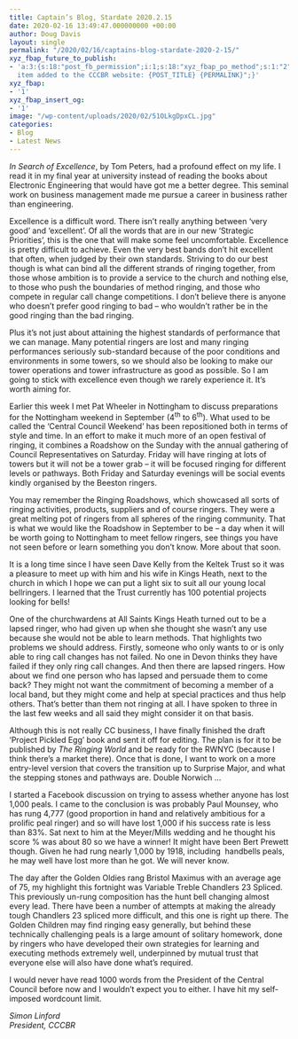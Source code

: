 ```yaml
---
title: Captain’s Blog, Stardate 2020.2.15
date: 2020-02-16 13:49:47.000000000 +00:00
author: Doug Davis
layout: single
permalink: "/2020/02/16/captains-blog-stardate-2020-2-15/"
xyz_fbap_future_to_publish:
- 'a:3:{s:18:"post_fb_permission";i:1;s:18:"xyz_fbap_po_method";s:1:"2";s:16:"xyz_fbap_message";s:62:"News
  item added to the CCCBR website: {POST_TITLE} {PERMALINK}";}'
xyz_fbap:
- '1'
xyz_fbap_insert_og:
- '1'
image: "/wp-content/uploads/2020/02/51OLkgDpxCL.jpg"
categories:
- Blog
- Latest News
---
```

_In Search of Excellence_, by Tom Peters, had a profound effect on my life. I read it in my final year at university instead of reading the books about Electronic Engineering that would have got me a better degree. This seminal work on business management made me pursue a career in business rather than engineering.

Excellence is a difficult word. There isn’t really anything between ‘very good’ and ‘excellent’. Of all the words that are in our new ‘Strategic Priorities’, this is the one that will make some feel uncomfortable. Excellence is pretty difficult to achieve. Even the very best bands don’t hit excellent that often, when judged by their own standards. Striving to do our best though is what can bind all the different strands of ringing together, from those whose ambition is to provide a service to the church and nothing else, to those who push the boundaries of method ringing, and those who compete in regular call change competitions. I don’t believe there is anyone who doesn’t prefer good ringing to bad – who wouldn’t rather be in the good ringing than the bad ringing.

Plus it’s not just about attaining the highest standards of performance that we can manage. Many potential ringers are lost and many ringing performances seriously sub-standard because of the poor conditions and environments in some towers, so we should also be looking to make our tower operations and tower infrastructure as good as possible. So I am going to stick with excellence even though we rarely experience it. It’s worth aiming for.

Earlier this week I met Pat Wheeler in Nottingham to discuss preparations for the Nottingham weekend in September (4<sup>th</sup> to 6<sup>th</sup>). What used to be called the ‘Central Council Weekend’ has been repositioned both in terms of style and time. In an effort to make it much more of an open festival of ringing, it combines a Roadshow on the Sunday with the annual gathering of Council Representatives on Saturday. Friday will have ringing at lots of towers but it will not be a tower grab – it will be focused ringing for different levels or pathways. Both Friday and Saturday evenings will be social events kindly organised by the Beeston ringers.

You may remember the Ringing Roadshows, which showcased all sorts of ringing activities, products, suppliers and of course ringers. They were a great melting pot of ringers from all spheres of the ringing community. That is what we would like the Roadshow in September to be – a day when it will be worth going to Nottingham to meet fellow ringers, see things you have not seen before or learn something you don’t know. More about that soon.

It is a long time since I have seen Dave Kelly from the Keltek Trust so it was a pleasure to meet up with him and his wife in Kings Heath, next to the church in which I hope we can put a light six to suit all our young local bellringers. I learned that the Trust currently has 100 potential projects looking for bells!

One of the churchwardens at All Saints Kings Heath turned out to be a lapsed ringer, who had given up when she thought she wasn’t any use because she would not be able to learn methods. That highlights two problems we should address. Firstly, someone who only wants to or is only able to ring call changes has not failed. No one in Devon thinks they have failed if they only ring call changes. And then there are lapsed ringers. How about we find one person who has lapsed and persuade them to come back? They might not want the commitment of becoming a member of a local band, but they might come and help at special practices and thus help others. That’s better than them not ringing at all. I have spoken to three in the last few weeks and all said they might consider it on that basis.

Although this is not really CC business, I have finally finished the draft ‘Project Pickled Egg’ book and sent it off for editing. The plan is for it to be published by _The Ringing World_ and be ready for the RWNYC (because I think there’s a market there). Once that is done, I want to work on a more entry-level version that covers the transition up to Surprise Major, and what the stepping stones and pathways are. Double Norwich …

I started a Facebook discussion on trying to assess whether anyone has lost 1,000 peals. I came to the conclusion is was probably Paul Mounsey, who has rung 4,777 (good proportion in hand and relatively ambitious for a prolific peal ringer) and so will have lost 1,000 if his success rate is less than 83%. Sat next to him at the Meyer/Mills wedding and he thought his score % was about 80 so we have a winner! It might have been Bert Prewett though. Given he had rung nearly 1,000 by 1918, including  handbells peals, he may well have lost more than he got. We will never know.

The day after the Golden Oldies rang Bristol Maximus with an average age of 75, my highlight this fortnight was Variable Treble Chandlers 23 Spliced. This previously un-rung composition has the hunt bell changing almost every lead. There have been a number of attempts at making the already tough Chandlers 23 spliced more difficult, and this one is right up there. The Golden Children may find ringing easy generally, but behind these technically challenging peals is a large amount of solitary homework, done by ringers who have developed their own strategies for learning and executing methods extremely well, underpinned by mutual trust that everyone else will also have done what’s required.

I would never have read 1000 words from the President of the Central Council before now and I wouldn’t expect you to either. I have hit my self-imposed wordcount limit.

_Simon Linford_  
_President, CCCBR_
